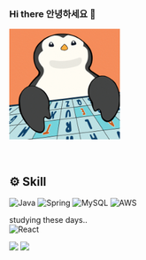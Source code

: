 <!-- introduce -->
### Hi there 안녕하세요 👋
<a href="https://github.com/jaeyumn"><img src="./static/giphy.gif" width="200"/></a>

<br/>

<!-- Skill Stack -->
## ⚙️ Skill
![Java](https://img.shields.io/badge/java-%23ED8B00.svg?style=for-the-badge&logo=openjdk&logoColor=white)
![Spring](https://img.shields.io/badge/spring-%236DB33F.svg?style=for-the-badge&logo=spring&logoColor=white)
![MySQL](https://img.shields.io/badge/mysql-4479A1?style=for-the-badge&logo=mysql&logoColor=white)
![AWS](https://img.shields.io/badge/AWS-%23FF9900.svg?style=for-the-badge&logo=amazon-aws&logoColor=white)

studying these days.. <br/>
![React](https://img.shields.io/badge/react-%2320232a.svg?style=for-the-badge&logo=react&logoColor=%2361DAFB)

<img src="http://mazassumnida.wtf/api/v2/generate_badge?boj=wkdrngodsla" width="350" height="auto" />
<img src="https://github-readme-stats.vercel.app/api/top-langs/?username=jaeyumn&layout=compact" width="350" height="auto" />
